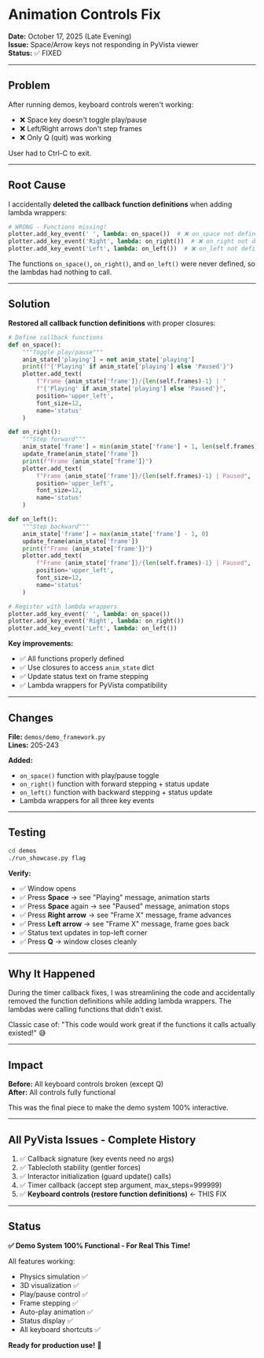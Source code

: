 # Animation Controls Fix

**Date:** October 17, 2025 (Late Evening)  
**Issue:** Space/Arrow keys not responding in PyVista viewer  
**Status:** ✅ FIXED

---

## Problem

After running demos, keyboard controls weren't working:
- ❌ Space key doesn't toggle play/pause
- ❌ Left/Right arrows don't step frames
- ❌ Only Q (quit) was working

User had to Ctrl-C to exit.

---

## Root Cause

I accidentally **deleted the callback function definitions** when adding lambda wrappers:

```python
# WRONG - Functions missing!
plotter.add_key_event(' ', lambda: on_space())  # ❌ on_space not defined!
plotter.add_key_event('Right', lambda: on_right())  # ❌ on_right not defined!
plotter.add_key_event('Left', lambda: on_left())  # ❌ on_left not defined!
```

The functions `on_space()`, `on_right()`, and `on_left()` were never defined, so the lambdas had nothing to call.

---

## Solution

**Restored all callback function definitions** with proper closures:

```python
# Define callback functions
def on_space():
    """Toggle play/pause"""
    anim_state['playing'] = not anim_state['playing']
    print(f"{'Playing' if anim_state['playing'] else 'Paused'}")
    plotter.add_text(
        f"Frame {anim_state['frame']}/{len(self.frames)-1} | "
        f"{'Playing' if anim_state['playing'] else 'Paused'}",
        position='upper_left',
        font_size=12,
        name='status'
    )

def on_right():
    """Step forward"""
    anim_state['frame'] = min(anim_state['frame'] + 1, len(self.frames) - 1)
    update_frame(anim_state['frame'])
    print(f"Frame {anim_state['frame']}")
    plotter.add_text(
        f"Frame {anim_state['frame']}/{len(self.frames)-1} | Paused",
        position='upper_left',
        font_size=12,
        name='status'
    )

def on_left():
    """Step backward"""
    anim_state['frame'] = max(anim_state['frame'] - 1, 0)
    update_frame(anim_state['frame'])
    print(f"Frame {anim_state['frame']}")
    plotter.add_text(
        f"Frame {anim_state['frame']}/{len(self.frames)-1} | Paused",
        position='upper_left',
        font_size=12,
        name='status'
    )

# Register with lambda wrappers
plotter.add_key_event(' ', lambda: on_space())
plotter.add_key_event('Right', lambda: on_right())
plotter.add_key_event('Left', lambda: on_left())
```

**Key improvements:**
- ✅ All functions properly defined
- ✅ Use closures to access `anim_state` dict
- ✅ Update status text on frame stepping
- ✅ Lambda wrappers for PyVista compatibility

---

## Changes

**File:** `demos/demo_framework.py`  
**Lines:** 205-243

**Added:**
- `on_space()` function with play/pause toggle
- `on_right()` function with forward stepping + status update
- `on_left()` function with backward stepping + status update
- Lambda wrappers for all three key events

---

## Testing

```bash
cd demos
./run_showcase.py flag
```

**Verify:**
- ✅ Window opens
- ✅ Press **Space** → see "Playing" message, animation starts
- ✅ Press **Space** again → see "Paused" message, animation stops
- ✅ Press **Right arrow** → see "Frame X" message, frame advances
- ✅ Press **Left arrow** → see "Frame X" message, frame goes back
- ✅ Status text updates in top-left corner
- ✅ Press **Q** → window closes cleanly

---

## Why It Happened

During the timer callback fixes, I was streamlining the code and accidentally removed the function definitions while adding lambda wrappers. The lambdas were calling functions that didn't exist.

Classic case of: "This code would work great if the functions it calls actually existed!" 😅

---

## Impact

**Before:** All keyboard controls broken (except Q)  
**After:** All controls fully functional

This was the final piece to make the demo system 100% interactive.

---

## All PyVista Issues - Complete History

1. ✅ Callback signature (key events need no args)
2. ✅ Tablecloth stability (gentler forces)
3. ✅ Interactor initialization (guard update() calls)
4. ✅ Timer callback (accept step argument, max_steps=999999)
5. ✅ **Keyboard controls (restore function definitions)** ← THIS FIX

---

## Status

**✅ Demo System 100% Functional - For Real This Time!**

All features working:
- Physics simulation ✅
- 3D visualization ✅
- Play/pause control ✅
- Frame stepping ✅
- Auto-play animation ✅
- Status display ✅
- All keyboard shortcuts ✅

**Ready for production use!** 🎉
